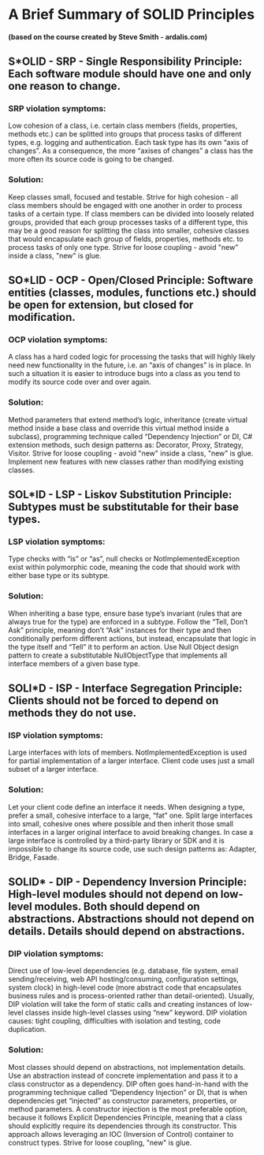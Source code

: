 # A Brief Summary of SOLID Principles
#### (based on the course created by Steve Smith - ardalis.com)


## S*OLID - SRP - Single Responsibility Principle: Each software module should have one and only one reason to change.
### SRP violation symptoms: 
Low cohesion of a class, i.e. certain class members (fields, properties,
methods etc.) can be splitted into groups that process tasks of different types, e.g. logging and
authentication. Each task type has its own “axis of changes”. As a consequence, the more “axises of
changes” a class has the more often its source code is going to be changed.
### Solution: 
Keep classes small, focused and testable. Strive for high cohesion - all class members
should be engaged with one another in order to process tasks of a certain type. If class members can
be divided into loosely related groups, provided that each group processes tasks of a different type,
this may be a good reason for splitting the class into smaller, cohesive classes that would
encapsulate each group of fields, properties, methods etc. to process tasks of only one type. Strive
for loose coupling - avoid "new" inside a class, "new" is glue.


## SO*LID - OCP - Open/Closed Principle: Software entities (classes, modules, functions etc.) should be open for extension, but closed for modification.
### OCP violation symptoms: 
A class has a hard coded logic for processing the tasks that will highly
likely need new functionality in the future, i.e. an “axis of changes” is in place. In such a situation it is
easier to introduce bugs into a class as you tend to modify its source code over and over again.
### Solution: 
Method parameters that extend method’s logic, inheritance (create virtual method inside a
base class and override this virtual method inside a subclass), programming technique called
“Dependency Injection” or DI, C# extension methods, such design patterns as: Decorator, Proxy,
Strategy, Visitor. Strive for loose coupling - avoid "new" inside a class, "new" is glue. Implement new
features with new classes rather than modifying existing classes.


## SOL*ID - LSP - Liskov Substitution Principle: Subtypes must be substitutable for their base types.
### LSP violation symptoms: 
Type checks with “is” or “as”, null checks or NotImplementedException
exist within polymorphic code, meaning the code that should work with either base type or its
subtype.
### Solution: 
When inheriting a base type, ensure base type’s invariant (rules that are always true for the
type) are enforced in a subtype. Follow the “Tell, Don’t Ask” principle, meaning don’t “Ask” instances
for their type and then conditionally perform different actions, but instead, encapsulate that logic in the
type itself and “Tell” it to perform an action. Use Null Object design pattern to create a substitutable
NullObjectType that implements all interface members of a given base type.


## SOLI*D - ISP - Interface Segregation Principle: Clients should not be forced to depend on methods they do not use.
### ISP violation symptoms: 
Large interfaces with lots of members. NotImplementedException is used
for partial implementation of a larger interface. Client code uses just a small subset of a larger
interface.
### Solution: 
Let your client code define an interface it needs. When designing a type, prefer a small,
cohesive interface to a large, “fat” one. Split large interfaces into small, cohesive ones where possible
and then inherit those small interfaces in a larger original interface to avoid breaking changes. In case
a large interface is controlled by a third-party library or SDK and it is impossible to change its source
code, use such design patterns as: Adapter, Bridge, Fasade.


## SOLID* - DIP - Dependency Inversion Principle: High-level modules should not depend on low-level modules. Both should depend on abstractions. Abstractions should not depend on details. Details should depend on abstractions.
### DIP violation symptoms: 
Direct use of low-level dependencies (e.g. database, file system, email
sending/receiving, web API hosting/consuming, configuration settings, system clock) in high-level
code (more abstract code that encapsulates business rules and is process-oriented rather than
detail-oriented). Usually, DIP violation will take the form of static calls and creating instances of
low-level classes inside high-level classes using “new” keyword. DIP violation causes: tight coupling,
difficulties with isolation and testing, code duplication.
### Solution: 
Most classes should depend on abstractions, not implementation details. Use an
abstraction instead of concrete implementation and pass it to a class constructor as a dependency.
DIP often goes hand-in-hand with the programming technique called “Dependency Injection” or DI,
that is when dependencies get “injected” as constructor parameters, properties, or method
parameters. A constructor injection is the most preferable option, because it follows Explicit
Dependencies Principle, meaning that a class should explicitly require its dependencies through its
constructor. This approach allows leveraging an IOC (Inversion of Control) container to construct
types. Strive for loose coupling, "new" is glue.
